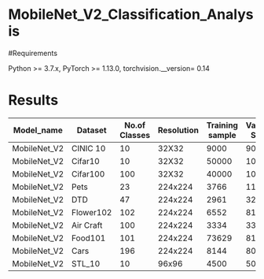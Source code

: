 # MobileNet_V2_Classification_Analysis


#Requirements

Python >= 3.7.x, PyTorch >= 1.13.0, torchvision.__version= 0.14

# Results

| Model_name     | Dataset       | No.of Classes | Resolution| Training sample| Validation Sample   | dataset Length| Accuracy|
| -------------  | ------------- | --------------|-----------|----------------|---------------------|---------------|---------|
| MobileNet_V2   | CINIC 10      | 10            | 32X32     | 9000           |9000                 | 27000         | 47%     |
| MobileNet_V2   | Cifar10       | 10            | 32X32     | 50000          |10000                | 60000         | 58.36%  |
| MobileNet_V2   | Cifar100      | 100           | 32X32	    | 40000	         |10000	               |60000	         |33.11%   |
| MobileNet_V2   | Pets          | 23            | 224x224   | 3766	          |115	                 |3881 	         |94%      |
| MobileNet_V2   | DTD           | 47            | 224x224	  | 2961	          |329	                 |3290 	         |74%      |
| MobileNet_V2   | Flower102     | 102           | 224x224	  | 6552	          |818	                 |8927 	         |95.59%   |
| MobileNet_V2   | Air Craft     | 100           | 224x224	  | 3334	          |3333	                |10001	         |39%      |
| MobileNet_V2   |Food101	       |101	           | 224x224	  | 73629	         |8181	                |81807	         |66.76%   |
| MobileNet_V2   | Cars	         |196	           | 224x224   | 8144           |8041	                |16185	         |52.00%   |
| MobileNet_V2   | STL_10	       |10             | 96x96     | 4500           |500	                 |5000	          |87.2%    |
